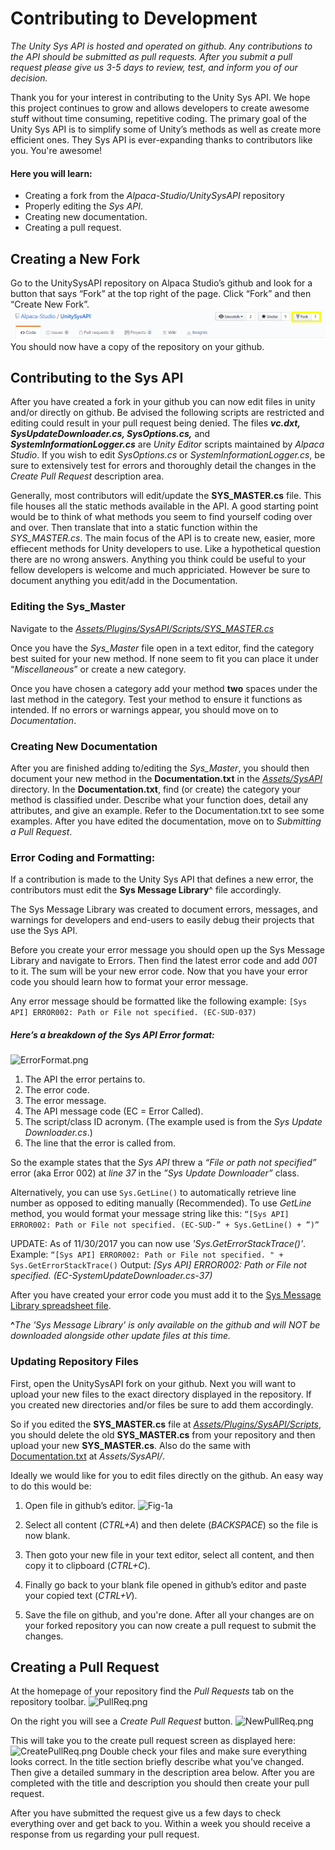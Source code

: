 # Contributing to Development
_The Unity Sys API is hosted and operated on github. Any contributions to the API should be submitted as pull requests. After you submit a pull request please give us 3-5 days to review, test, and inform you of our decision._

Thank you for your interest in contributing to the Unity Sys API. We hope this project continues to grow and allows developers to create awesome stuff without time consuming, repetitive coding. The primary goal of the Unity Sys API is to simplify some of Unity’s methods as well as create more efficient ones. They Sys API is ever-expanding thanks to contributors like you. You're awesome!

#### Here you will learn:
* Creating a fork from the _Alpaca-Studio/UnitySysAPI_ repository 
* Properly editing the _Sys API_.
* Creating new documentation.
* Creating a pull request.

## Creating a New Fork
Go to the UnitySysAPI repository on Alpaca Studio’s github and look for a button that says “Fork” at the top right of the page. 
Click “Fork” and then “Create New Fork”. 
![Fork.png](/Documentation/Images/Fork.png)
You should now have a copy of the repository on your github.

## Contributing to the Sys API
After you have created a fork in your github you can now edit files in unity and/or directly on github. Be advised the following scripts are restricted and editing could result in your pull request being denied.
The files _**vc.dxt, SysUpdateDownloader.cs, SysOptions.cs,**_ and _**SystemInformationLogger.cs**_ are _Unity Editor_ scripts maintained by _Alpaca Studio_. If you wish to edit _SysOptions.cs_ or _SystemInformationLogger.cs_, be sure to extensively test for errors and thoroughly detail the changes in the _Create Pull Request_ description area.

Generally, most contributors will edit/update the **SYS_MASTER.cs** file. This file houses all the static methods available in the API. A good starting point would be to think of what methods you seem to find yourself coding over and over. Then translate that into a static function within the *SYS_MASTER.cs*. The main focus of the API is to create new, easier, more effiecent methods for Unity developers to use. 
Like a hypothetical question there are no wrong answers. Anything you think could be useful to your fellow developers is welcome and much appriciated. However be sure to document anything you edit/add in the Documentation.


### Editing the Sys_Master
Navigate to the [*Assets/Plugins/SysAPI/Scripts/SYS_MASTER.cs*](UnitySysAPI/Source/Assets/Plugins/SysAPI/Scripts/SYS_MASTER.cs)

Once you have the *Sys_Master* file open in a text editor, find the category best suited for your new method. If none seem to fit you can place it under “*Miscellaneous*” or create a new category.

Once you have chosen a category add your method **two** spaces under the last method in the category.
Test your method to ensure it functions as intended. If no errors or warnings appear, you should move on to *Documentation*.


### Creating New Documentation
After you are finished adding to/editing the *Sys_Master*, you should then document your new method in the **Documentation.txt** in the [*Assets/SysAPI*](UnitySysAPI/Source/Assets/SysAPI) directory.
In the **Documentation.txt**, find (or create) the category your method is classified under. 
Describe what your function does, detail any attributes, and give an example. Refer to the Documentation.txt to see some examples.
After you have edited the documentation, move on to *Submitting a Pull Request*.

### Error Coding and Formatting:
If a contribution is made to the Unity Sys API that defines a new error, the contributors must edit the __Sys Message Library__^ file accordingly.

The Sys Message Library was created to document errors, messages, and warnings for developers and end-users to easily debug their projects that use the Sys API.

Before you create your error message you should open up the Sys Message Library and navigate to Errors. Then find the latest error code and add *001* to it. The sum will be your new error code. Now that you have your error code you should learn how to format your error message.

Any error message should be formatted like the following example:
```[Sys API] ERROR002: Path or File not specified. (EC-SUD-037)```

##### Here’s a breakdown of the Sys API Error format:
![ErrorFormat.png](/Documentation/Images/ErrorFormat.png)
1. The API the error pertains to.
2. The error code.
3. The error message.
4. The API message code (EC = Error Called).
5. The script/class ID acronym. (The example used is from the *Sys Update Downloader.cs*.)
6. The line that the error is called from.

So the example states that the _Sys API_ threw a _“File or path not specified”_ error (aka Error 002) at _line 37_ in the _”Sys Update Downloader”_ class.

Alternatively, you can use ```Sys.GetLine()``` to automatically retrieve line number as opposed to editing manually (Recommended). To use *GetLine* method, you would format your message string like this:
```“[Sys API] ERROR002: Path or File not specified. (EC-SUD-” + Sys.GetLine() + ”)”```

UPDATE: As of 11/30/2017 you can now use *'Sys.GetErrorStackTrace()'*. 
Example: ```“[Sys API] ERROR002: Path or File not specified. " + Sys.GetErrorStackTrace()```
Output: *[Sys API] ERROR002: Path or File not specified. (EC-SystemUpdateDownloader.cs-37)*

After you have created your error code you must add it to the [Sys Message Library spreadsheet file](UnitySysAPI/Documentation/Sys%20Message%20Library.xlsx). 

**^**_The 'Sys Message Library' is only available on the github and will NOT be downloaded alongside other update files at this time._


### Updating Repository Files
First, open the UnitySysAPI fork on your github. Next you will want to upload your new files to the exact directory displayed in the repository. If you created new directories and/or files be sure to add them accordingly.

So if you edited the **SYS_MASTER.cs** file at [*Assets/Plugins/SysAPI/Scripts*](UnitySysAPI/Source/Assets/Plugins/SysAPI/Scripts), you should delete the old **SYS_MASTER.cs** from your repository and then upload your new **SYS_MASTER.cs**.
Also do the same with [Documentation.txt](UnitySysAPI/Source/Assets/SysAPI/Documentation.txt) at *Assets/SysAPI/*.

Ideally we would like for you to edit files directly on the github. An easy way to do this would be:
1. Open file in github’s editor.
![Fig-1a](/Documentation/Images/EditFile.png)

2. Select all content (*CTRL+A*) and then delete (*BACKSPACE*) so the file is now blank.
3. Then goto your new file in your text editor, select all content, and then copy it to clipboard (*CTRL+C*).
4. Finally go back to your blank file opened in github’s editor and paste your copied text (*CTRL+V*).
5. Save the file on github, and you're done.
After all your changes are on your forked repository you can now create a pull request to submit the changes.

## Creating a Pull Request
At the homepage of your repository find the *Pull Requests* tab on the repository toolbar.
![PullReq.png](/Documentation/Images/PullReq.png)

On the right you will see a *Create Pull Request* button.
![NewPullReq.png](/Documentation/Images/NewPullReq.png)

This will take you to the create pull request screen as displayed here:
![CreatePullReq.png](/Documentation/Images/CreatePullReq.png)
Double check your files and make sure everything looks correct. In the title section briefly describe what you’ve changed. Then give a detailed summary in the description area below. After you are completed with the title and description you should then create your pull request.

After you have submitted the request give us a few days to check everything over and get back to you. Within a week you should receive a response from us regarding your pull request.
